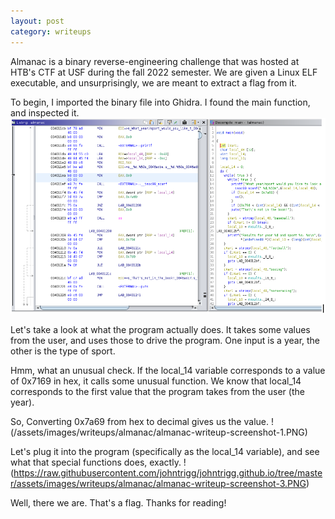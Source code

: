 ```yaml
---
layout: post
category: writeups
---
```


Almanac is a binary reverse-engineering challenge that was hosted at HTB's CTF at USF during the fall 2022 semester. We are given a Linux ELF executable, and unsurprisingly, we are meant to extract a flag from it.

To begin, I imported the binary file into Ghidra. I found the main function, and inspected it.
![Almanac Writeup Screenshot 1](https://github.com/johntrigg/johntrigg.github.io/blob/master/assets/images/writeups/almanac/almanac-writeup-screenshot-1.PNG?raw=true)

Let's take a look at what the program actually does. It takes some values from the user, and uses those to drive the program. One input is a year, the other is the type of sport.

Hmm, what an unusual check. If the local_14 variable corresponds to a value of 0x7169 in hex, it calls some unusual function. We know that local_14 corresponds to the first value that the program takes from the user (the year). 

So, Converting 0x7a69 from hex to decimal gives us the value. 
!(/assets/images/writeups/almanac/almanac-writeup-screenshot-1.PNG)

Let's plug it into the program (specifically as the local_14 variable), and see what that special functions does, exactly.
!(https://raw.githubusercontent.com/johntrigg/johntrigg.github.io/tree/master/assets/images/writeups/almanac/almanac-writeup-screenshot-3.PNG)

Well, there we are. That's a flag. Thanks for reading!
